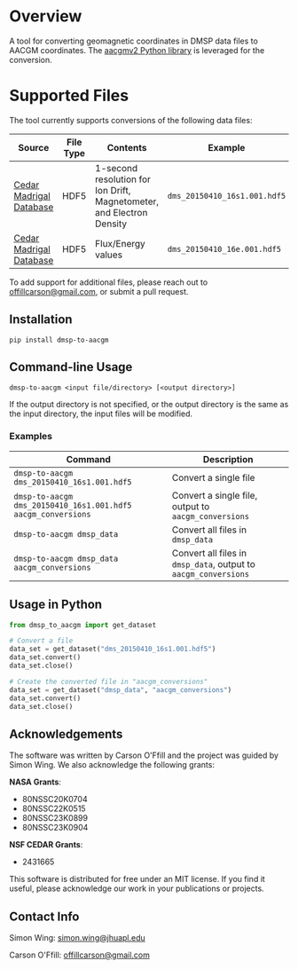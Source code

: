 # Overview

A tool for converting geomagnetic coordinates in DMSP data files to AACGM coordinates. The [aacgmv2 Python library](https://github.com/aburrell/aacgmv2) is leveraged for the conversion.


# Supported Files
The tool currently supports conversions of the following data files:

| **Source**                     | **File Type** | **Contents**                                | **Example**                   |
|--------------------------------|---------------|--------------------------------------------|--------------------------------|
| [Cedar Madrigal Database](http://cedar.openmadrigal.org)        | HDF5          | 1-second resolution for Ion Drift, Magnetometer, and Electron Density | `dms_20150410_16s1.001.hdf5`  |
| [Cedar Madrigal Database](http://cedar.openmadrigal.org)        | HDF5          | Flux/Energy values                         | `dms_20150410_16e.001.hdf5`   |

To add support for additional files, please reach out to offillcarson@gmail.com, or submit a pull request.

## Installation

```pip install dmsp-to-aacgm```

## Command-line Usage

```dmsp-to-aacgm <input file/directory> [<output directory>]```

If the output directory is not specified, or the output directory is the same as the input directory, the input files will be modified.

### Examples

| **Command**                                        | **Description**                                      |
|---------------------------------------------------|------------------------------------------------------|
| `dmsp-to-aacgm dms_20150410_16s1.001.hdf5`        | Convert a single file                                |
| `dmsp-to-aacgm dms_20150410_16s1.001.hdf5 aacgm_conversions` | Convert a single file, output to `aacgm_conversions` |
| `dmsp-to-aacgm dmsp_data`                         | Convert all files in `dmsp_data`                     |
| `dmsp-to-aacgm dmsp_data aacgm_conversions`       | Convert all files in `dmsp_data`, output to `aacgm_conversions` |

## Usage in Python

```python
from dmsp_to_aacgm import get_dataset

# Convert a file
data_set = get_dataset("dms_20150410_16s1.001.hdf5")
data_set.convert()
data_set.close()

# Create the converted file in "aacgm_conversions"
data_set = get_dataset("dmsp_data", "aacgm_conversions")
data_set.convert()
data_set.close()
```

## Acknowledgements

The software was written by Carson O'Ffill and the project was guided by Simon Wing. We also acknowledge the following grants:

**NASA Grants**:
- 80NSSC20K0704
- 80NSSC22K0515
- 80NSSC23K0899
- 80NSSC23K0904

**NSF CEDAR Grants**:
- 2431665

This software is distributed for free under an MIT license. If you find it useful, please acknowledge our work in your publications or projects.

## Contact Info

Simon Wing: simon.wing@jhuapl.edu

Carson O'Ffill: offillcarson@gmail.com